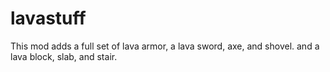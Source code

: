 # lavastuff
This mod adds a full set of lava armor, a lava sword, axe, and shovel. and a lava block, slab, and stair.
